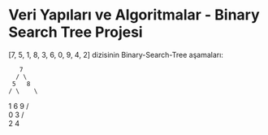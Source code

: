 # Veri Yapıları ve Algoritmalar - Binary Search Tree Projesi

[7, 5, 1, 8, 3, 6, 0, 9, 4, 2] dizisinin Binary-Search-Tree aşamaları:


       7
      / \
     5   8
    / \    \
   1   6    9
  / \
 0   3
     / \
    2    4
